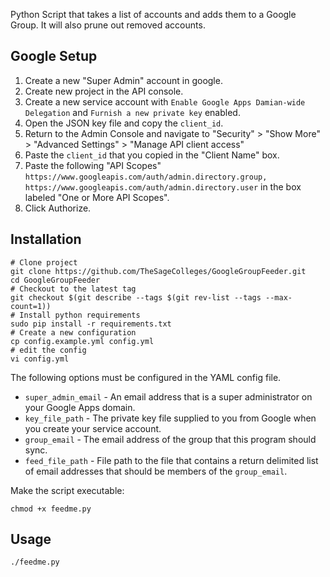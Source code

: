 Python Script that takes a list of accounts and adds them to a Google Group. It will also prune out removed accounts.

## Google Setup

1. Create a new "Super Admin" account in google.
2. Create new project in the API console.
3. Create a new service account with `Enable Google Apps Damian-wide Delegation` and `Furnish a new private key` enabled.
4. Open the JSON key file and copy the `client_id`.
5. Return to the Admin Console and navigate to "Security" > "Show More" > "Advanced Settings" > "Manage API client access"
6. Paste the `client_id` that you copied in the "Client Name" box.
7. Paste the following "API Scopes" `https://www.googleapis.com/auth/admin.directory.group, https://www.googleapis.com/auth/admin.directory.user` in the box labeled "One or More API Scopes".
8. Click Authorize.

## Installation

```shell
# Clone project
git clone https://github.com/TheSageColleges/GoogleGroupFeeder.git
cd GoogleGroupFeeder
# Checkout to the latest tag
git checkout $(git describe --tags $(git rev-list --tags --max-count=1))
# Install python requirements
sudo pip install -r requirements.txt
# Create a new configuration
cp config.example.yml config.yml
# edit the config
vi config.yml
```

The following options must be configured in the YAML config file.

* `super_admin_email` - An email address that is a super administrator on your Google Apps domain.
* `key_file_path` - The private key file supplied to you from Google when you create your service account.
* `group_email` - The email address of the group that this program should sync.
* `feed_file_path` - File path to the file that contains a return delimited list of email addresses that should be members of the `group_email`.

Make the script executable:

```shell
chmod +x feedme.py
```

## Usage

```
./feedme.py
```